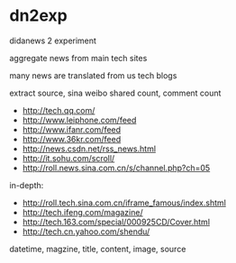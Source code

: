 dn2exp
======

didanews 2 experiment

aggregate news from main tech sites

many news are translated from us tech blogs

extract source, sina weibo shared count, comment count


- http://tech.qq.com/
- http://www.leiphone.com/feed
- http://www.ifanr.com/feed
- http://www.36kr.com/feed
- http://news.csdn.net/rss_news.html
- http://it.sohu.com/scroll/
- http://roll.news.sina.com.cn/s/channel.php?ch=05

in-depth:

- http://roll.tech.sina.com.cn/iframe_famous/index.shtml
- http://tech.ifeng.com/magazine/
- http://tech.163.com/special/000925CD/Cover.html
- http://tech.cn.yahoo.com/shendu/

datetime, magzine, title, content, image, source

